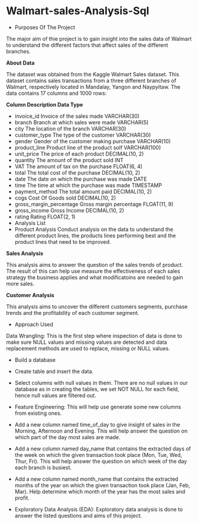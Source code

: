 # Walmart-sales-Analysis-Sql

- Purposes Of The Project 
  
The major aim of thie project is to gain insight into the sales data of Walmart to understand the different factors that affect sales of the different branches.

**About Data**

The dataset was obtained from the Kaggle Walmart Sales dataset. This dataset contains sales transactions from a three different branches of Walmart, respectively located in Mandalay, Yangon and Naypyitaw. The data contains 17 columns and 1000 rows:

**Column	Description	Data Type**

- invoice_id	Invoice of the sales made	VARCHAR(30)
- branch	Branch at which sales were made	VARCHAR(5)
- city	The location of the branch	VARCHAR(30)
- customer_type	The type of the customer	VARCHAR(30)
- gender	Gender of the customer making purchase	VARCHAR(10)
- product_line	Product line of the product solf	VARCHAR(100)
- unit_price	The price of each product	DECIMAL(10, 2)
- quantity	The amount of the product sold	INT
- VAT	The amount of tax on the purchase	FLOAT(6, 4)
- total	The total cost of the purchase	DECIMAL(10, 2)
- date	The date on which the purchase was made	DATE
- time	The time at which the purchase was made	TIMESTAMP
- payment_method	The total amount paid	DECIMAL(10, 2)
- cogs	Cost Of Goods sold	DECIMAL(10, 2)
- gross_margin_percentage	Gross margin percentage	FLOAT(11, 9)
- gross_income	Gross Income	DECIMAL(10, 2)
- rating	Rating	FLOAT(2, 1)
- Analysis List
- Product Analysis
Conduct analysis on the data to understand the different product lines, the products lines performing best and the product lines that need to be improved.

**Sales Analysis**

This analysis aims to answer the question of the sales trends of product. The result of this can help use measure the effectiveness of each sales strategy the business applies and what modificatoins are needed to gain more sales.

**Customer Analysis**

This analysis aims to uncover the different customers segments, purchase trends and the profitability of each customer segment.

- Approach Used

Data Wrangling: This is the first step where inspection of data is done to make sure NULL values and missing values are detected and data replacement methods are used to replace, missing or NULL values.

- Build a database
  
- Create table and insert the data.
- Select columns with null values in them. There are no null values in our database as in creating the tables, we set NOT NULL for each field, hence null values are filtered out.
- Feature Engineering: This will help use generate some new columns from existing ones.
- Add a new column named time_of_day to give insight of sales in the Morning, Afternoon and Evening. This will help answer the question on which part of the day most sales are made.
- Add a new column named day_name that contains the extracted days of the week on which the given transaction took place (Mon, Tue, Wed, Thur, Fri). This will help answer the question on which week of the day each branch is busiest.
- Add a new column named month_name that contains the extracted months of the year on which the given transaction took place (Jan, Feb, Mar). Help determine which month of the year has the most sales and profit.
- Exploratory Data Analysis (EDA): Exploratory data analysis is done to answer the listed questions and aims of this project.
